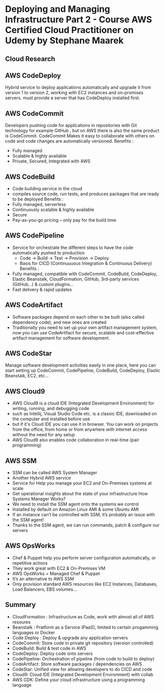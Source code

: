 # Deploying and Managing Infrastructure Part 2 - Course AWS Certified Cloud Practitioner on Udemy by Stephane Maarek

## Cloud Research
## AWS CodeDeploy 
Hybrid service to deploy applications automatically and upgrade it from version 1 to version 2, working with EC2 instances and on-promises servers. must provide a server that has CodeDeploy installed first.
## AWS CodeCommit 
Developers pushing code for applications in repositories with Git technology for example GitHub , but on AWS there is also the same product is CodeCommit. CodeCommit Makes it easy to collaborate with others on code and code changes are automatically versioned.
Benefits :
- Fully managed
- Scalable & highly available
- Private, Secured, Integrated with AWS
## AWS CodeBuild 
- Code building service in the cloud
- compiles source code, run tests, and produces packages that are ready to be deployed 
Benefits :
- Fully managed, serverless
- Continuously scalable & highly available
- Secure
- Pay-as-you-go pricing – only pay for the build time
## AWS CodePipeline 
- Service for orchestrate the different steps to have the code automatically pushed to production
	- Code -> Build -> Test -> Provision -> Deploy 
	- Basis for CICD (Continuuuous Integration & Continuous Delivery)
Benefits :
- Fully managed, compatible with CodeCommit, CodeBuild, CodeDeploy, Elastic Beanstalk, CloudFormation, GitHub, 3rd-party services (GitHub…) & custom plugins…
- Fast delivery & rapid updates
## AWS CodeArtifact 
- Software packages depend on each other to be built (also called dependency code), and new ones are created
- Traditionally you need to set up your own artifact management system, now you can use CodeArtifact for secure, scalable and cost-effective artifact management for software development.
## AWS CodeStar
Manage software development activities easily in one place, here you can start setting up CodeCommit, CodePipeline, CodeBuild, CodeDeploy, Elastic Beanstalk, EC2, etc…
## AWS Cloud9
- AWS Cloud9 is a cloud IDE (Integrated Development Environment) for writing, running, and debugging code
- such as Intellij, Visual Studio Code etc. is a classic IDE, downloaded on the computer and installed before use
- but if it's Cloud IDE you can use it in browser. You can work on projects from the office, from home or from anywhere with internet access without the need for any setup
- AWS Cloud9 also enables code collaboration in real-time (pair programming)

## AWS SSM
- SSM can be called AWS System Manager
- Another Hybrid AWS service  
- Service for Help you manage your EC2 and On-Premises systems at scale
- Get operational insights about the state of your infrastructure
How Systems Manager Works?
- We need to install the SSM agent onto the systems we control
- Installed by default on Amazon Linux AMI & some Ubuntu AMI
- If an instance can’t be controlled with SSM, it’s probably an issue with the SSM agent!
- Thanks to the SSM agent, we can run commands, patch & configure our servers
## AWS OpsWorks 
- Chef & Puppet help you perform server configuration automatically, or repetitive actions
- They work great with EC2 & On-Premises VM
- AWS OpsWorks = Managed Chef & Puppet
- It’s an alternative to AWS SSM
- Only provision standard AWS resources like EC2 Instances, Databases, Load Balancers, EBS volumes…

## Summary 
- CloudFormation : Infrastructure as Code, work with almost all of AWS resoures
- Beanstalk : Pratform as a Service (PaaS), limited to certain progamming languages or Docker 
- Code Deploy : Deploy & upgrade any application servers 
- CodeCommit: Store code in private git repository (version controlled)
- CodeBuild: Build & test code in AWS
- CodeDeploy: Deploy code onto servers
- CodePipeline: Orchestration of pipeline (from code to build to deploy)
- CodeArtifact: Store software packages / dependencies on AWS
- CodeStar: Unified view for allowing developers to do CICD and code
- Cloud9: Cloud IDE (Integrated Development Environment) with collab
- AWS CDK: Define your cloud infrastructure using a programming language 

